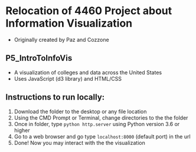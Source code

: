 Relocation of 4460 Project about Information Visualization
==========================================================
* Originally created by Paz and Cozzone

P5_IntroToInfoVis
----------------
* A visualization of colleges and data across the United States
* Uses JavaScript (d3 library) and HTML/CSS

Instructions to run locally:
----------------------------
1. Download the folder to the desktop or any file location
2. Using the CMD Prompt or Terminal, change directories to the the folder
3. Once in folder, type `python http.server` using Python version 3.6 or higher
4. Go to a web browser and go type `localhost:8000` (default port) in the url
5. Done! Now you may interact with the the visualization
